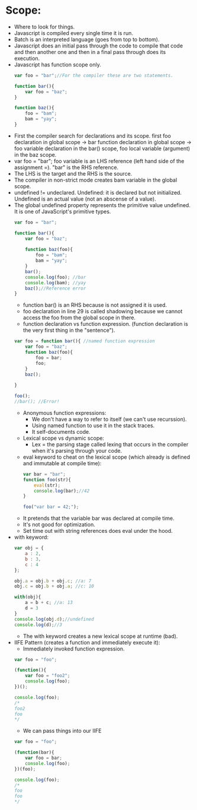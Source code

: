 # Scope: 
- Where to look for things. 
- Javascript is compiled every single time it is run.
- Batch is an interpreted language (goes from top to bottom). 
- Javascript does an initial pass through the code to compile that code and then another one and then in a final pass through does its execution.
- Javascript has function scope only.
    ```js
    var foo = "bar";//For the compiler these are two statements.

    function bar(){
        var foo = "baz";
    }

    function baz(){
        foo = "bam";
        bam = "yay";
    }
    ```
- First the compiler search for declarations and its scope. first foo declaration in global scope -> bar function declaration in global scope -> foo variable declaration in the bar() scope, foo local variable (argument) in the baz scope.
- var foo = "bar"; foo variable is an LHS reference (left hand side of the assignment =). "bar" is the RHS reference.
- The LHS is the target and the RHS is the source. 
- The compiler in non-strict mode creates bam variable in the global scope.
- undefined != undeclared. Undefined: it is declared but not initialized. Undefined is an actual value (not an abscense of a value).
- The global undefined property represents the primitive value undefined. It is one of JavaScript's primitive types.
    ```js
    var foo = "bar";

    function bar(){
        var foo = "baz";
        
        function baz(foo){
            foo = "bam";
            bam = "yay";
        }
        bar();
        console.log(foo); //bar
        console.log(bam); //yay
        baz();//Reference error
    }
    ```
    - function bar() is an RHS because is not assigned it is used. 
    - foo declaration in line 29 is called shadowing because we cannot access the foo from the global scope in there.
    - function declaration vs function expression. (function declaration is the very first thing in the "sentence"). 
    ```js
    var foo = function bar(){ //named function expression
        var foo = "baz";
        function baz(foo){
            foo = bar;
            foo;
        }
        baz();
        
    }

    foo();
    //bar(); //Error!
    ```
    - Anonymous function expressions:
        - We don't have a way to refer to itself (we can't use recurssion).
        - Using named function to use it in the stack traces.
        - It self-documents code. 
    - Lexical scope vs dynamic scope:
        - Lex = the parsing stage called lexing that occurs in the compiler when it's parsing through your code. 
    - eval keyword to cheat on the lexical scope (which already is defined and immutable at compile time):
        ```js
        var bar = "bar";
        function foo(str){
            eval(str);
            console.log(bar);//42
        }

        foo("var bar = 42;");
        ```
    - It pretends that the variable bar was declared at compile time. 
    - It's not good for optimization.
    - Set time out with string references does eval under the hood.
- with keyword:
    ```js
    var obj = {
        a : 2,
        b : 3,
        c : 4
    };

    obj.a = obj.b + obj.c; //a: 7
    obj.c = obj.b + obj.a; //c: 10

    with(obj){
        a = b + c; //a: 13
        d = 3
    }
    console.log(obj.d);//undefined
    console.log(d);//3
    ```
    - The with keyword creates a new lexical scope at runtime (bad).
- IIFE Pattern (creates a function and immediately execute it):
    - Immediately invoked function expression.
    ```js
    var foo = "foo";

    (function(){
        var foo = "foo2";
        console.log(foo);
    })();

    console.log(foo);
    /*
    foo2
    foo
    */
    ```
    - We can pass things into our IIFE
    ```js
    var foo = "foo";

    (function(bar){
        var foo = bar;
        console.log(foo);
    })(foo);

    console.log(foo);
    /*
    foo
    foo
    */
    ```
